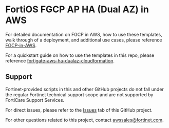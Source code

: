 # FortiOS FGCP AP HA (Dual AZ) in AWS

For detailed documentation on FGCP in AWS, how to use these templates, walk through of a deployment, and additional use cases, please reference [FGCP-in-AWS](https://fortinetcloudcse.github.io/FGCP-in-AWS).

For a quickstart guide on how to use the templates in this repo, please reference [fortigate-aws-ha-dualaz-cloudformation](https://fortinetcloudcse.github.io/fortigate-aws-ha-dualaz-cloudformation/). 

## Support

Fortinet-provided scripts in this and other GitHub projects do not fall under the regular Fortinet technical support scope and are not supported by FortiCare Support Services.

For direct issues, please refer to the [Issues](https://github.com/hgaberra/fortigate-aws-ha-dualaz-cloudformation/issues) tab of this GitHub project.

For other questions related to this project, contact [awssales@fortinet.com](mailto:awssales@fortinet.com).
